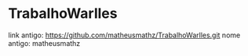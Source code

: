 # TrabalhoWarlles

link antigo: https://github.com/matheusmathz/TrabalhoWarlles.git
nome antigo: matheusmathz
